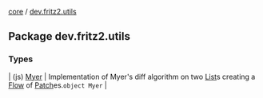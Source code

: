 [core](../index.md) / [dev.fritz2.utils](./index.md)

## Package dev.fritz2.utils

### Types

| (js) [Myer](-myer/index.md) | Implementation of Myer's diff algorithm on two [List](https://kotlinlang.org/api/latest/jvm/stdlib/kotlin.collections/-list/index.html)s creating a [Flow](#) of [Patch](../dev.fritz2.binding/-patch/index.md)es.`object Myer` |

